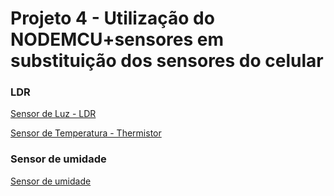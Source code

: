 # Projeto 4 - Utilização do NODEMCU+sensores em substituição dos sensores do celular
### LDR 

[Sensor de Luz - LDR](ldr.md)

[Sensor de Temperatura - Thermistor](thermistor.md)

### Sensor de umidade

[Sensor de umidade](Umidade.md)
